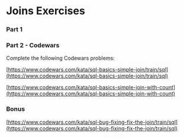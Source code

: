 # Joins Exercises

### Part 1

### Part 2 - Codewars

Complete the following Codewars problems:

[https://www.codewars.com/kata/sql-basics-simple-join/train/sql](https://www.codewars.com/kata/sql-basics-simple-join/train/sql)

[https://www.codewars.com/kata/sql-basics-simple-join-with-count](https://www.codewars.com/kata/sql-basics-simple-join-with-count)

### Bonus

[https://www.codewars.com/kata/sql-bug-fixing-fix-the-join/train/sql](https://www.codewars.com/kata/sql-bug-fixing-fix-the-join/train/sql)
